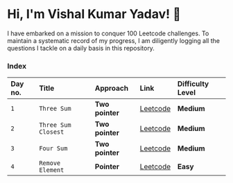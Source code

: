 # Hi, I'm Vishal Kumar Yadav! 👋
I have embarked on a mission to conquer 100 Leetcode challenges. To maintain a systematic record of my progress, I am diligently logging all the questions I tackle on a daily basis in this repository.

### Index

| Day no. | Title    | Approach             | Link | Difficulty Level |
| :------ | :------- | :------------------- | :-----| :---------|
| `1` | `Three Sum` | **Two pointer** | [Leetcode](https://leetcode.com/problems/3sum/description/) | **Medium** |
| `2` | `Three Sum Closest` | **Two pointer** | [Leetcode](https://leetcode.com/problems/3sum-closest/description/) | **Medium** |
| `3` | `Four Sum` | **Two pointer** | [Leetcode](https://leetcode.com/problems/4sum/description/) | **Medium** |
| `4` | `Remove Element` | **Pointer** | [Leetcode](https://leetcode.com/problems/remove-element/description/) | **Easy** |